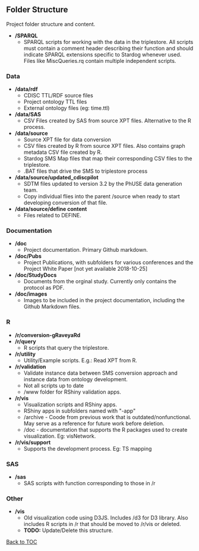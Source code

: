 Folder Structure
----------------

Project folder structure and content.

-   **/SPARQL**
    -   SPARQL scripts for working with the data in the triplestore. All scripts must contain a comment header describing their function and  should indicate SPARQL extensions specific to Stardog whenever used. Files like MiscQueries.rq contain multiple independent scripts.  

### Data

-   **/data/rdf**
    -   CDISC TTL/RDF source files
    -   Project ontology TTL files
    -   External ontology files (eg: time.ttl)
-   **/data/SAS**
    -   CSV Files created by SAS from source XPT files. Alternative to the R process.
-   **/data/source**
    -   Source XPT file for data conversion
    -   CSV files created by R from source XPT files. Also contains graph metadata CSV file created by R.
    -   Stardog SMS Map files that map their corresponding CSV files to the triplestore.
    -   .BAT files that drive the SMS to triplestore process
-   **/data/source/updated\_cdiscpilot**
    -   SDTM files updated to version 3.2 by the PhUSE data generation team.
    -   Copy individual flies into the parent /source when ready to start developing conversion of that file.
-   **/data/source/define content**
    -   Files related to DEFINE.

### Documentation

-   **/doc**
    -   Project documentation. Primary Github markdown.
-   **/doc/Pubs**
    -   Project Publications, with subfolders for various conferences and the Project White Paper \[not yet available 2018-10-25\]
-   **/doc/StudyDocs**
    -   Documents from the orginal study. Currently only contains the protocol as PDF.
-   **/doc/images**
    -   Images to be included in the project documentation, including the Github Markdown files.

### R

-   **/r/conversion-gRaveyaRd**
-   **/r/query**
    -   R scripts that query the triplestore.
-   **/r/utility**
    -   Utility/Example scripts. E.g.: Read XPT from R.
-   **/r/validation**
    -   Validate instance data between SMS conversion approach and instance data from ontology development.
    -   Not all scripts up to date
    -   /www folder for RShiny validation apps.
-   **/r/vis**
    -   Visualization scripts and RShiny apps.
    -   RShiny apps in subfolders named with "-app"
    -   /archive - Coode from previous work that is outdated/nonfunctional. May serve as a reference for future work before deletion.
    -   /doc - documentation that supports the R packages used to create visualization. Eg: visNetwork.
-   **/r/vis/support**
    -   Supports the development process. Eg: TS mapping

### SAS

-   **/sas**
    -   SAS scripts with function corresponding to those in /r

### Other

-   **/vis**
    -   Old visualization code using D3JS. Includes /d3 for D3 library. Also includes R scripts in /r that should be moved to /r/vis or deleted.
    -   **TODO:** Update/Delete this structure.

[Back to TOC](TableOfContent.md)
